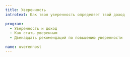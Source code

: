 ```yaml
---
title: Уверенность
introtext: Как твоя уверенность определяет твой доход

program:
  - Уверенность и доход
  - Как стать уверенным
  - Двенадцать рекомендаций по повышению уверенности

name: uverennost
---
```

